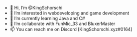 - 👋 Hi, I’m @KingSchorschi
- 👀 I’m interested in webdeveloping and game development
- 🌱 I’m currently learning Java and C#
- 💞️ I’m collaborate with FunMic_33 and BluxerMaster
- 📫 You can reach me on Discord [KingSchorschi.xyz#0164]

<!---
KingSchorschi/KingSchorschi is a ✨ special ✨ repository because its `README.md` (this file) appears on your GitHub profile.
You can click the Preview link to take a look at your changes.
--->
